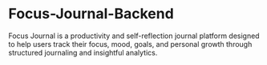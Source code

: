 # Focus-Journal-Backend
 Focus Journal is a productivity and self-reflection journal platform designed to help users track their focus, mood, goals, and personal growth through structured journaling and insightful analytics.
